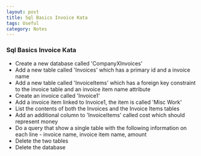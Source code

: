 ```yaml
---
layout: post
title: Sql Basics Invoice Kata
tags: Useful
category: Notes
---
```


### Sql Basics Invoice Kata ###

- Create a new database called 'CompanyXInvoices'  
- Add a new table called 'Invoices' which has a primary id and a invoice name  
- Add a new table called 'InvoiceItems' which has a foreign key constraint to the invoice table and an invoice item name attribute  
- Create an invoice called 'Invoice1'  
- Add a invoice item linked to Invoice1, the item is called 'Misc Work'  
- List the contents of both the Invoices and the Invoice Items tables  
- Add an additional column to 'InvoiceItems' called cost which should represent money
- Do a query that show a single table with the following information on each line - invoice name, invoice item name, amount
- Delete the two tables  
- Delete the database  
